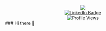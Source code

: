 <div id="header" align="center">
  <img src="https://github.com/pontheazahraii/pontheazahraii/assets/96713419/e831515a-d734-4519-bed2-a3ae2e799d68"/>
</div>
<div id="badges" align="center">
  <a href="https://www.linkedin.com/in/pontheazahraii/">
    <img src="https://img.shields.io/badge/LinkedIn-blue?style=for-the-badge&logo=linkedin&logoColor=white" alt="LinkedIn Badge"/>
  </a>
</div>
<div id="profile" align="center">
  <img src="https://komarev.com/ghpvc/?username=pontheazahraii&style=flat-square&color=blue" alt="Profile Views"/>
</div>
### Hi there 👋

<!--
**pontheazahraii/pontheazahraii** is a ✨ _special_ ✨ repository because its `README.md` (this file) appears on your GitHub profile.

Here are some ideas to get you started:

- 🔭 I’m currently working on ...
- 🌱 I’m currently learning ...
- 👯 I’m looking to collaborate on ...
- 🤔 I’m looking for help with ...
- 💬 Ask me about ...
- 📫 How to reach me: ...
- 😄 Pronouns: ...
- ⚡ Fun fact: ...
-->
